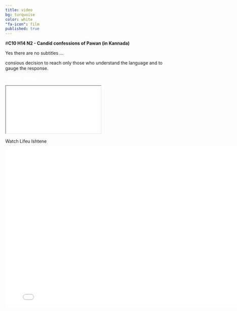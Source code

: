 ```yaml
---
title: video
bg: turquoise
color: white
"fa-icon": film
published: true
---
```


#**C10 H14 N2 - Candid confessions of Pawan (in Kannada)**


Yes there are no subtitles ...

consious decision to reach only those who understand the language and to gauge the response.

<span style="color:white">**-Pawan Kumar**</span>




<div class="icontain"><iframe src="//www.youtube.com/embed/Oaoctj4uanY" allowfullscreen></iframe></div>


Watch Lifeu Ishtene

<iframe id="distrify-player-714" class="distrify-player" width="800" height="500" src="//widgets.distrify.com/widget.html#714-312452" frameborder="0" scrolling="no" webkitAllowFullScreen mozallowfullscreen allowFullScreen></iframe>